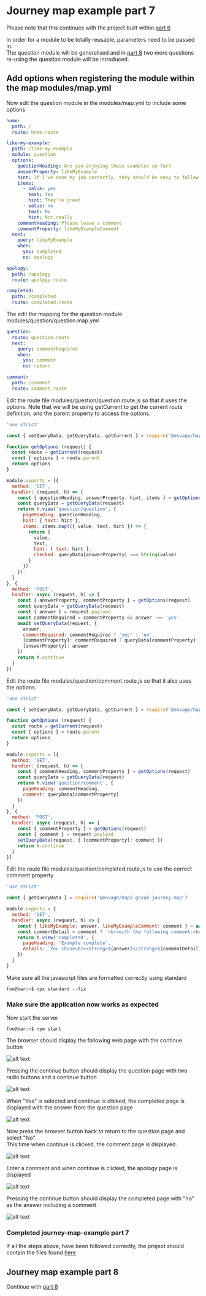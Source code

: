 # Journey map example part 7
Please note that this continues with the project built within [part 6](../journey-map-example-6/README.md)

In order for a module to be totally reusable, parameters need to be passed in.  
The question module will be generalised and in [part 8](../journey-map-example-8/README.md)
two more questions re-using the question module will be introduced.

## Add options when registering the module within the map modules/map.yml

Now edit the question module in the modules/map.yml to include some options
```yaml
home:
  path: /
  route: home.route

like-my-example:
  path: /like-my-example
  module: question
  options:
    questionHeading: Are you enjoying these examples so far?
    answerProperty: likeMyExample
    hint: If I've done my job correctly, they should be easy to follow
    items:
      - value: yes
        text: Yes
        hint: They're great
      - value: no
        text: No
        hint: Not really
    commentHeading: Please leave a comment
    commentProperty: likeMyExampleComment
  next:
    query: likeMyExample
    when:
      yes: completed
      no: apology

apology:
  path: /apology
  route: apology.route

completed:
  path: /completed
  route: completed.route
```

The edit the mapping for the question module modules/question/question.map.yml
```yaml
question:
  route: question.route
  next:
    query: commentRequired
    when:
      yes: comment
      no: return

comment:
  path: /comment
  route: comment.route
```

Edit the route file modules/question/question.route.js so that it uses the options.
Note that we will be using getCurrent to get the current route definition, and the parent 
property to access the options.
```js
'use strict'

const { setQueryData, getQueryData, getCurrent } = require('@envage/hapi-govuk-journey-map')

function getOptions (request) {
  const route = getCurrent(request)
  const { options } = route.parent
  return options
}

module.exports = [{
  method: 'GET',
  handler: (request, h) => {
    const { questionHeading, answerProperty, hint, items } = getOptions(request)
    const queryData = getQueryData(request)
    return h.view('question/question', {
      pageHeading: questionHeading,
      hint: { text: hint },
      items: items.map(({ value, text, hint }) => {
        return {
          value,
          text,
          hint: { text: hint },
          checked: queryData[answerProperty] === String(value)
        }
      })
    })
  }
}, {
  method: 'POST',
  handler: async (request, h) => {
    const { answerProperty, commentProperty } = getOptions(request)
    const queryData = getQueryData(request)
    const { answer } = request.payload
    const commentRequired = commentProperty && answer !== 'yes'
    await setQueryData(request, {
      answer,
      commentRequired: commentRequired ? 'yes' : 'no',
      [commentProperty]: commentRequired ? queryData[commentProperty] : undefined,
      [answerProperty]: answer
    })
    return h.continue
  }
}]
```

Edit the route file modules/question/comment.route.js so that it also uses the options.
```js
'use strict'

const { setQueryData, getQueryData, getCurrent } = require('@envage/hapi-govuk-journey-map')

function getOptions (request) {
  const route = getCurrent(request)
  const { options } = route.parent
  return options
}

module.exports = [{
  method: 'GET',
  handler: (request, h) => {
    const { commentHeading, commentProperty } = getOptions(request)
    const queryData = getQueryData(request)
    return h.view('question/comment', {
      pageHeading: commentHeading,
      comment: queryData[commentProperty]
    })
  }
}, {
  method: 'POST',
  handler: async (request, h) => {
    const { commentProperty } = getOptions(request)
    const { comment } = request.payload
    setQueryData(request, { [commentProperty]: comment })
    return h.continue
  }
}]
```

Edit the route file modules/question/completed.route.js to use the correct comment property
```js
'use strict'

const { getQueryData } = require('@envage/hapi-govuk-journey-map')

module.exports = {
  method: 'GET',
  handler: async (request, h) => {
    const { likeMyExample: answer, likeMyExampleComment: comment } = await getQueryData(request)
    const commentDetail = comment ? `<br>with the following comment:<br>"${comment}"` : ''
    return h.view('completed', {
      pageHeading: 'Example complete',
      details: `You chose<br><strong>${answer}</strong>${commentDetail}`
    })
  }
}
```

Make sure all the javascript files are formatted correctly using standard
```console
foo@bar:~$ npx standard --fix
```

### Make sure the application now works as expected

Now start the server
```console
foo@bar:~$ npm start
```

The browser should display the following web page with the continue button

![alt text](../screen-shots/home.png "home page")

Pressing the continue button should display the question page with two radio buttons and a continue button

![alt text](../screen-shots/like-my-example.png "question page")

When "Yes" is selected and continue is clicked, the completed page is displayed with the answer from the question page

![alt text](../screen-shots/completed.png "completed with yes page")

Now press the browser button back to return to the question page and select "No".  
This time when continue is clicked, the comment page is displayed.

![alt text](../screen-shots/comment.png "completed with yes page")

Enter a comment and when continue is clicked, the apology page is displayed

![alt text](../screen-shots/apology.png "apology page")

Pressing the continue button should display the completed page with "no" as the answer including a comment

![alt text](../screen-shots/completed-with-comment.png "completed with no page")

### Completed journey-map-example part 7
If all the steps above, have been followed correctly, the project should contain the files found [here](.)

## Journey map example part 8
Continue with [part 8](../journey-map-example-8/README.md)


